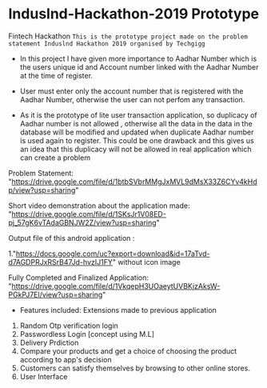 # Induslnd-Hackathon-2019 Prototype
Fintech Hackathon 
``This is the prototype project made on the problem statement Induslnd Hackathon 2019 organised by Techgigg``

* In this project I have given more importance to Aadhar Number which is the users unique id and Account number linked with the Aadhar Number at the time of register.

* User must enter only the account number that is registered with the Aadhar Number, otherwise the user can not perfom any transaction.

* As it is the prototype of lite user transaction application, so duplicacy of Aadhar number is not allowed , otherwise all the data in the data in the database will be modified and updated when duplicate Aadhar number is used again to register. This could be one drawback and this gives us an idea that this duplicacy will not be allowed in real application which can create a problem
 
 Problem Statement: "https://drive.google.com/file/d/1btbSVbrMMgJxMVL9dMsX33Z6CYv4kHdp/view?usp=sharing"

Short video demonstration about the application made: "https://drive.google.com/file/d/1SKsJr1V08ED-pj_57gK6vTAdaGBNJW2Z/view?usp=sharing"

Output file of this android application :

1."https://docs.google.com/uc?export=download&id=17aTvd-d7AGDPRJxRSrB47Jd-hvzIJ1FY" without icon image

Fully Completed and Finalized Application:
"https://drive.google.com/file/d/1VkqepH3UOaeytUVBKizAksW-PGkPJ7EI/view?usp=sharing"

* Features included:
Extensions made to previous application 

1. Random Otp verification login
2. Passwordless Login [concept using M.L]
3. Delivery Prdiction
4. Compare your products and get a choice of choosing the product according to app's decision
5. Customers can satisfy themselves by browsing to other online stores.
6. User Interface
